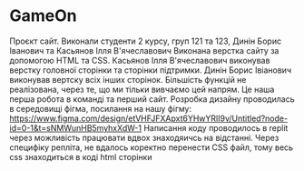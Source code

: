 # GameOn
Проєкт сайт. Виконали студенти 2 курсу, груп 121 та 123, Динін Борис Іванович та Касьянов Ілля В'ячеславович
Виконана верстка сайту за допомогою HTML та CSS. 
Касьянов Ілля В'ячеславович виконував верстку головної сторінки та сторінки підтримки.
Динін Борис Івіанович виконував вертску всіх інших сторінок.
Більшість функцій не реалізована, через те, що ми тільки вивчаємо цей напрям.
Це наша перша робота в команді та перший сайт.
Розробка дизайну проводилась в середовищі фігма, посилання на нашу фігму: https://www.figma.com/design/etVHFJFXApxt6YHwYRlI9v/Untitled?node-id=0-1&t=sNMWunHB5myhxXdW-1
Написання коду проводилось в replit через можливість працювати вдвох знаходяичсь на відстанні.
Через специфіку репліта, не вдалось коректно перенести CSS файл, тому весь css знаходиться в коді html сторінки
